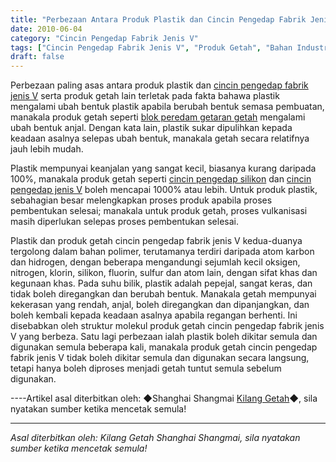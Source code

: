 ```yaml
---
title: "Perbezaan Antara Produk Plastik dan Cincin Pengedap Fabrik Jenis V serta Produk Getah Lain"
date: 2010-06-04
category: "Cincin Pengedap Fabrik Jenis V"
tags: ["Cincin Pengedap Fabrik Jenis V", "Produk Getah", "Bahan Industri"]
draft: false
---
```


Perbezaan paling asas antara produk plastik dan [cincin pengedap fabrik jenis V](http://www.smpolymer.com/vxingjiabumifengquan/) serta produk getah lain terletak pada fakta bahawa plastik mengalami ubah bentuk plastik apabila berubah bentuk semasa pembuatan, manakala produk getah seperti [blok peredam getaran getah](http://www.smpolymer.com/) mengalami ubah bentuk anjal. Dengan kata lain, plastik sukar dipulihkan kepada keadaan asalnya selepas ubah bentuk, manakala getah secara relatifnya jauh lebih mudah.

Plastik mempunyai keanjalan yang sangat kecil, biasanya kurang daripada 100%, manakala produk getah seperti [cincin pengedap silikon](http://www.smpolymer.com/) dan [cincin pengedap jenis V](http://www.smpolymer.com/) boleh mencapai 1000% atau lebih. Untuk produk plastik, sebahagian besar melengkapkan proses produk apabila proses pembentukan selesai; manakala untuk produk getah, proses vulkanisasi masih diperlukan selepas proses pembentukan selesai.

Plastik dan produk getah cincin pengedap fabrik jenis V kedua-duanya tergolong dalam bahan polimer, terutamanya terdiri daripada atom karbon dan hidrogen, dengan beberapa mengandungi sejumlah kecil oksigen, nitrogen, klorin, silikon, fluorin, sulfur dan atom lain, dengan sifat khas dan kegunaan khas. Pada suhu bilik, plastik adalah pepejal, sangat keras, dan tidak boleh diregangkan dan berubah bentuk. Manakala getah mempunyai kekerasan yang rendah, anjal, boleh diregangkan dan dipanjangkan, dan boleh kembali kepada keadaan asalnya apabila regangan berhenti. Ini disebabkan oleh struktur molekul produk getah cincin pengedap fabrik jenis V yang berbeza. Satu lagi perbezaan ialah plastik boleh dikitar semula dan digunakan semula beberapa kali, manakala produk getah cincin pengedap fabrik jenis V tidak boleh dikitar semula dan digunakan secara langsung, tetapi hanya boleh diproses menjadi getah tuntut semula sebelum digunakan.

----Artikel asal diterbitkan oleh: ◆Shanghai Shangmai [Kilang Getah](http://www.smpolymer.com/)◆, sila nyatakan sumber ketika mencetak semula!

---

*Asal diterbitkan oleh: Kilang Getah Shanghai Shangmai, sila nyatakan sumber ketika mencetak semula!*